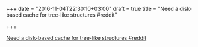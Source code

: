 +++
date = "2016-11-04T22:30:10+03:00"
draft = true
title = "Need a disk-based cache for tree-like structures  #reddit"

+++

<p><a href="https://t.co/MPIJZgwJNZ">Need a disk-based cache for tree-like structures  #reddit</a></p>

